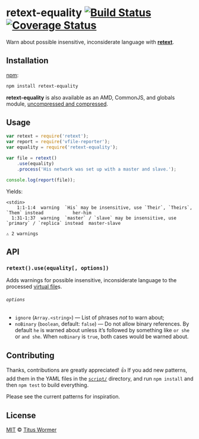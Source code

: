 # retext-equality [![Build Status][travis-badge]][travis] [![Coverage Status][codecov-badge]][codecov]

Warn about possible insensitive, inconsiderate language with
[**retext**][retext].

## Installation

[npm][]:

```bash
npm install retext-equality
```

**retext-equality** is also available as an AMD, CommonJS, and
globals module, [uncompressed and compressed][releases].

## Usage

```js
var retext = require('retext');
var report = require('vfile-reporter');
var equality = require('retext-equality');

var file = retext()
    .use(equality)
    .process('His network was set up with a master and slave.');

console.log(report(file));
```

Yields:

```text
<stdin>
    1:1-1:4  warning  `His` may be insensitive, use `Their`, `Theirs`, `Them` instead           her-him
  1:31-1:37  warning  `master` / `slave` may be insensitive, use `primary` / `replica` instead  master-slave

⚠ 2 warnings
```

## API

### `retext().use(equality[, options])`

Adds warnings for possible insensitive, inconsiderate language to the
processed [virtual file][vfile]s.

###### `options`

*   `ignore` (`Array.<string>`) — List of phrases _not_ to warn about;
*   `noBinary` (`boolean`, default: `false`) — Do not allow binary
    references.  By default `he` is warned about unless it’s followed
    by something like `or she` or `and she`.  When `noBinary` is `true`,
    both cases would be warned about.

## Contributing

Thanks, contributions are greatly appreciated! :+1:  If you add new
patterns, add them in the YAML files in the [`script/`][script]
directory, and run `npm install` and then `npm test` to build
everything.

Please see the current patterns for inspiration.

## License

[MIT][license] © [Titus Wormer][author]

<!-- Definitions -->

[travis-badge]: https://img.shields.io/travis/wooorm/retext-equality.svg

[travis]: https://travis-ci.org/wooorm/retext-equality

[codecov-badge]: https://img.shields.io/codecov/c/github/wooorm/retext-equality.svg

[codecov]: https://codecov.io/github/wooorm/retext-equality

[npm]: https://docs.npmjs.com/cli/install

[releases]: https://github.com/wooorm/retext-equality/releases

[license]: LICENSE

[author]: http://wooorm.com

[retext]: https://github.com/wooorm/retext

[vfile]: https://github.com/wooorm/vfile

[script]: script
